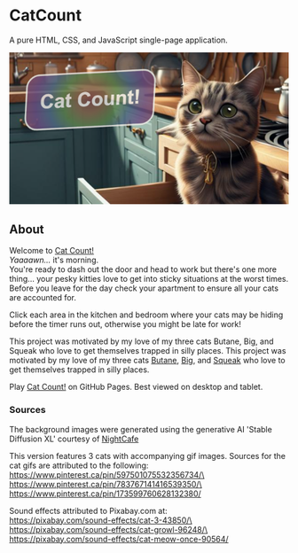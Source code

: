 # CatCount

A pure HTML, CSS, and JavaScript single-page application.

![Cat Count logo](https://raw.githubusercontent.com/sherpa-code/CatCount/main/img/readmeSplash.PNG)

## About
Welcome to [Cat Count!](https://sherpa-code.github.io/CatCount/)\
_Yaaaawn..._ it's morning.\
You're ready to dash out the door and head to work but there's one more thing... your pesky kitties love to get into sticky situations at the worst times. Before you leave for the day check your apartment to ensure all your cats are accounted for.

Click each area in the kitchen and bedroom where your cats may be hiding before the timer runs out, otherwise you might be late for work!

This project was motivated by my love of my three cats Butane, Big, and Squeak who love to get themselves trapped in silly places.
This project was motivated by my love of my three cats [Butane](https://sherpa-code.github.io/CatCount/img/profile_butane.jpg), [Big](https://sherpa-code.github.io/CatCount/img/profile_big.jpg), and [Squeak](https://sherpa-code.github.io/CatCount/img/profile_squeak.jpg) who love to get themselves trapped in silly places.

Play [Cat Count!](https://sherpa-code.github.io/CatCount/) on GitHub Pages.
Best viewed on desktop and tablet.

### Sources
The background images were generated using the generative AI 'Stable Diffusion XL' courtesy of [NightCafe](https://nightcafe.studio)

This version features 3 cats with accompanying gif images.
Sources for the cat gifs are attributed to the following:
https://www.pinterest.ca/pin/597501075532356734/\
https://www.pinterest.ca/pin/783767141416539350/\
https://www.pinterest.ca/pin/173599760628132380/

Sound effects attributed to Pixabay.com at:\
https://pixabay.com/sound-effects/cat-3-43850/\
https://pixabay.com/sound-effects/cat-growl-96248/\
https://pixabay.com/sound-effects/cat-meow-once-90564/